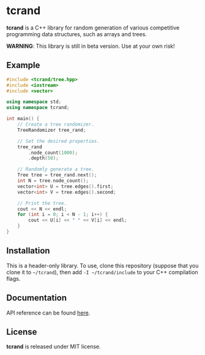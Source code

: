 # tcrand

**tcrand** is a C++ library for random generation of various competitive programming data structures, such as arrays and trees.

**WARNING**: This library is still in beta version. Use at your own risk!

## Example

```cpp
#include <tcrand/tree.hpp>
#include <iostream>
#include <vector>

using namespace std;
using namespace tcrand;

int main() {
    // Create a tree randomizer.
    TreeRandomizer tree_rand;

    // Set the desired properties.
    tree_rand
        .node_count(1000);
        .depth(50);

    // Randomly generate a tree.
    Tree tree = tree_rand.next();
    int N = tree.node_count();
    vector<int> U = tree.edges().first;
    vector<int> V = tree.edges().second;

    // Print the tree.
    cout << N << endl;
    for (int i = 0; i < N - 1; i++) {
        cout << U[i] << " " << V[i] << endl;
    }
}

```

## Installation

This is a header-only library. To use, clone this repository (suppose that you clone it to `~/tcrand`), then add `-I ~/tcrand/include` to your C++ compilation flags.

## Documentation

API reference can be found [here](docs/api/README.md).

## License

**tcrand** is released under MIT license.
